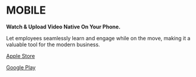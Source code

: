# MOBILE

**Watch & Upload Video Native On Your Phone.**

Let employees seamlessly learn and engage while on the move, making it a valuable tool for the modern business.

[Apple Store](https://itunes.apple.com/us/app/circlehd-mobile/id1360878094?mt=8) 

[Google Play](https://play.google.com/store/apps/details?id=com.circlehd.circlehdandroid)





